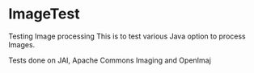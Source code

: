 # ImageTest
Testing Image processing
This is to test various Java option to process Images.

Tests done on JAI, Apache Commons Imaging and OpenImaj
